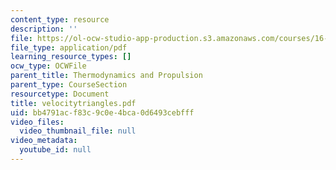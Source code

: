 ```yaml
---
content_type: resource
description: ''
file: https://ol-ocw-studio-app-production.s3.amazonaws.com/courses/16-01-unified-engineering-i-ii-iii-iv-fall-2005-spring-2006/bb4791acf83c9c0e4bca0d6493cebfff_velocitytriangles.pdf
file_type: application/pdf
learning_resource_types: []
ocw_type: OCWFile
parent_title: Thermodynamics and Propulsion
parent_type: CourseSection
resourcetype: Document
title: velocitytriangles.pdf
uid: bb4791ac-f83c-9c0e-4bca-0d6493cebfff
video_files:
  video_thumbnail_file: null
video_metadata:
  youtube_id: null
---
```

